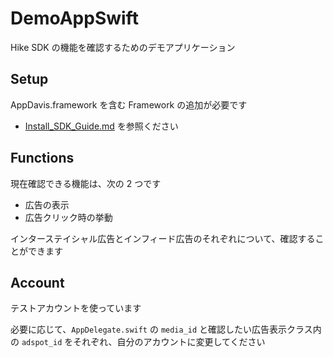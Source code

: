 # DemoAppSwift

Hike SDK の機能を確認するためのデモアプリケーション

## Setup

AppDavis.framework を含む Framework の追加が必要です

- [Install_SDK_Guide.md](https://github.com/mtburn/MTBurn-iOS-SDK-Install-Guide/blob/master/Install_SDK_Guide.md) を参照ください

## Functions

現在確認できる機能は、次の 2 つです

- 広告の表示
- 広告クリック時の挙動

インターステイシャル広告とインフィード広告のそれぞれについて、確認することができます

## Account

テストアカウントを使っています

必要に応じて、`AppDelegate.swift` の `media_id` と確認したい広告表示クラス内の
`adspot_id` をそれぞれ、自分のアカウントに変更してください
